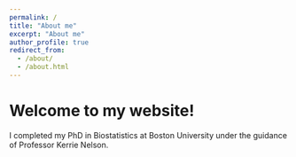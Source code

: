 ```yaml
---
permalink: /
title: "About me"
excerpt: "About me"
author_profile: true
redirect_from: 
  - /about/
  - /about.html
---
```


Welcome to my website! 
=======================

I completed my PhD in Biostatistics at Boston University under the guidance of Professor Kerrie Nelson. 
